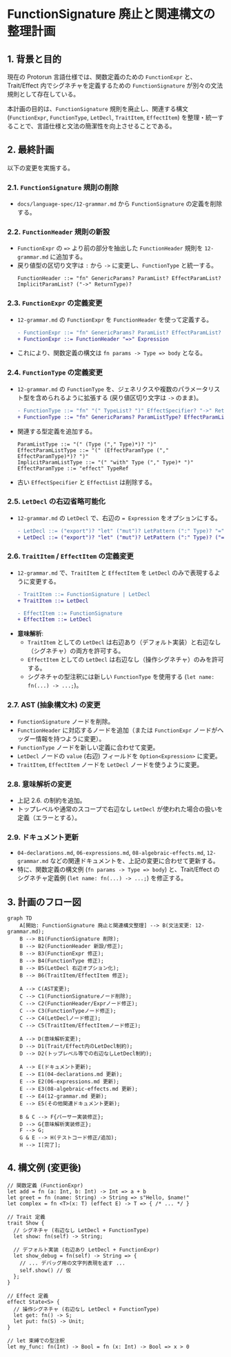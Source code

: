 # FunctionSignature 廃止と関連構文の整理計画

## 1. 背景と目的

現在の Protorun 言語仕様では、関数定義のための `FunctionExpr` と、Trait/Effect 内でシグネチャを定義するための `FunctionSignature` が別々の文法規則として存在している。

本計画の目的は、`FunctionSignature` 規則を廃止し、関連する構文 (`FunctionExpr`, `FunctionType`, `LetDecl`, `TraitItem`, `EffectItem`) を整理・統一することで、言語仕様と文法の簡潔性を向上させることである。

## 2. 最終計画

以下の変更を実施する。

### 2.1. `FunctionSignature` 規則の削除

-   `docs/language-spec/12-grammar.md` から `FunctionSignature` の定義を削除する。

### 2.2. `FunctionHeader` 規則の新設

-   `FunctionExpr` の `=>` より前の部分を抽出した `FunctionHeader` 規則を `12-grammar.md` に追加する。
-   戻り値型の区切り文字は `:` から `->` に変更し、`FunctionType` と統一する。
    ```ebnf
    FunctionHeader ::= "fn" GenericParams? ParamList? EffectParamList? ImplicitParamList? ("->" ReturnType)?
    ```

### 2.3. `FunctionExpr` の定義変更

-   `12-grammar.md` の `FunctionExpr` を `FunctionHeader` を使って定義する。
    ```diff
    - FunctionExpr ::= "fn" GenericParams? ParamList? EffectParamList? ImplicitParamList? (":" ReturnType)? "=>" Expression
    + FunctionExpr ::= FunctionHeader "=>" Expression
    ```
-   これにより、関数定義の構文は `fn params -> Type => body` となる。

### 2.4. `FunctionType` の定義変更

-   `12-grammar.md` の `FunctionType` を、ジェネリクスや複数のパラメータリスト型を含められるように拡張する (戻り値区切り文字は `->` のまま)。
    ```diff
    - FunctionType ::= "fn" "(" TypeList? ")" EffectSpecifier? "->" ReturnType
    + FunctionType ::= "fn" GenericParams? ParamListType? EffectParamListType? ImplicitParamListType? "->" ReturnType
    ```
-   関連する型定義を追加する。
    ```ebnf
    ParamListType ::= "(" (Type ("," Type)*)? ")"
    EffectParamListType ::= "(" (EffectParamType ("," EffectParamType)*)? ")"
    ImplicitParamListType ::= "(" "with" Type ("," Type)* ")"
    EffectParamType ::= "effect" TypeRef
    ```
-   古い `EffectSpecifier` と `EffectList` は削除する。

### 2.5. `LetDecl` の右辺省略可能化

-   `12-grammar.md` の `LetDecl` で、右辺の `= Expression` をオプションにする。
    ```diff
    - LetDecl ::= ("export")? "let" ("mut")? LetPattern (":" Type)? "=" Expression
    + LetDecl ::= ("export")? "let" ("mut")? LetPattern (":" Type)? ("=" Expression)?
    ```

### 2.6. `TraitItem` / `EffectItem` の定義変更

-   `12-grammar.md` で、`TraitItem` と `EffectItem` を `LetDecl` のみで表現するように変更する。
    ```diff
    - TraitItem ::= FunctionSignature | LetDecl
    + TraitItem ::= LetDecl

    - EffectItem ::= FunctionSignature
    + EffectItem ::= LetDecl
    ```
-   **意味解析**:
    -   `TraitItem` としての `LetDecl` は右辺あり（デフォルト実装）と右辺なし（シグネチャ）の両方を許可する。
    -   `EffectItem` としての `LetDecl` は右辺なし（操作シグネチャ）のみを許可する。
    -   シグネチャの型注釈には新しい `FunctionType` を使用する (`let name: fn(...) -> ...;`)。

### 2.7. AST (抽象構文木) の変更

-   `FunctionSignature` ノードを削除。
-   `FunctionHeader` に対応するノードを追加（または `FunctionExpr` ノードがヘッダー情報を持つように変更）。
-   `FunctionType` ノードを新しい定義に合わせて変更。
-   `LetDecl` ノードの `value` (右辺) フィールドを `Option<Expression>` に変更。
-   `TraitItem`, `EffectItem` ノードを `LetDecl` ノードを使うように変更。

### 2.8. 意味解析の変更

-   上記 2.6. の制約を追加。
-   トップレベルや通常のスコープで右辺なし `LetDecl` が使われた場合の扱いを定義（エラーとする）。

### 2.9. ドキュメント更新

-   `04-declarations.md`, `06-expressions.md`, `08-algebraic-effects.md`, `12-grammar.md` などの関連ドキュメントを、上記の変更に合わせて更新する。
-   特に、関数定義の構文例 (`fn params -> Type => body`) と、Trait/Effect のシグネチャ定義例 (`let name: fn(...) -> ...;`) を修正する。

## 3. 計画のフロー図

```mermaid
graph TD
    A[開始: FunctionSignature 廃止と関連構文整理] --> B(文法変更: 12-grammar.md);
    B --> B1(FunctionSignature 削除);
    B --> B2(FunctionHeader 新設/修正);
    B --> B3(FunctionExpr 修正);
    B --> B4(FunctionType 修正);
    B --> B5(LetDecl 右辺オプション化);
    B --> B6(TraitItem/EffectItem 修正);

    A --> C(AST変更);
    C --> C1(FunctionSignatureノード削除);
    C --> C2(FunctionHeader/Exprノード修正);
    C --> C3(FunctionTypeノード修正);
    C --> C4(LetDeclノード修正);
    C --> C5(TraitItem/EffectItemノード修正);

    A --> D(意味解析変更);
    D --> D1(Trait/Effect内のLetDecl制約);
    D --> D2(トップレベル等での右辺なしLetDecl制約);

    A --> E(ドキュメント更新);
    E --> E1(04-declarations.md 更新);
    E --> E2(06-expressions.md 更新);
    E --> E3(08-algebraic-effects.md 更新);
    E --> E4(12-grammar.md 更新);
    E --> E5(その他関連ドキュメント更新);

    B & C --> F{パーサー実装修正};
    D --> G{意味解析実装修正};
    F --> G;
    G & E --> H(テストコード修正/追加);
    H --> I[完了];
```

## 4. 構文例 (変更後)

```protorun
// 関数定義 (FunctionExpr)
let add = fn (a: Int, b: Int) -> Int => a + b
let greet = fn (name: String) -> String => s"Hello, $name!"
let complex = fn <T>(x: T) (effect E) -> T => { /* ... */ }

// Trait 定義
trait Show {
  // シグネチャ (右辺なし LetDecl + FunctionType)
  let show: fn(self) -> String;

  // デフォルト実装 (右辺あり LetDecl + FunctionExpr)
  let show_debug = fn(self) -> String => {
    // ... デバッグ用の文字列表現を返す ...
    self.show() // 仮
  };
}

// Effect 定義
effect State<S> {
  // 操作シグネチャ (右辺なし LetDecl + FunctionType)
  let get: fn() -> S;
  let put: fn(S) -> Unit;
}

// let 束縛での型注釈
let my_func: fn(Int) -> Bool = fn (x: Int) -> Bool => x > 0